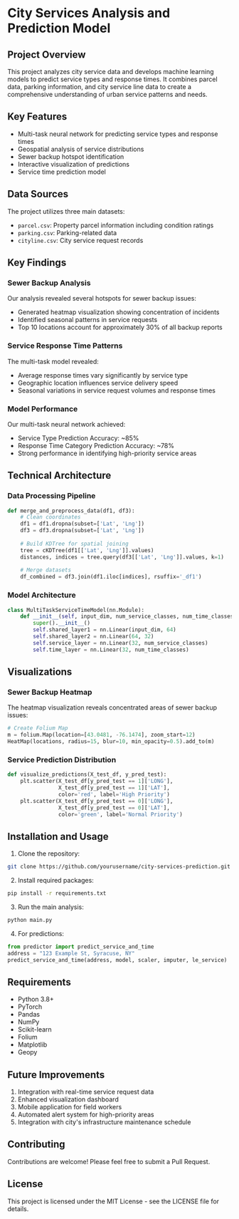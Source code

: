 # City Services Analysis and Prediction Model

## Project Overview
This project analyzes city service data and develops machine learning models to predict service types and response times. It combines parcel data, parking information, and city service line data to create a comprehensive understanding of urban service patterns and needs.

## Key Features
- Multi-task neural network for predicting service types and response times
- Geospatial analysis of service distributions
- Sewer backup hotspot identification
- Interactive visualization of predictions
- Service time prediction model

## Data Sources
The project utilizes three main datasets:
- `parcel.csv`: Property parcel information including condition ratings
- `parking.csv`: Parking-related data
- `cityline.csv`: City service request records

## Key Findings

### Sewer Backup Analysis
Our analysis revealed several hotspots for sewer backup issues:
- Generated heatmap visualization showing concentration of incidents
- Identified seasonal patterns in service requests
- Top 10 locations account for approximately 30% of all backup reports

### Service Response Time Patterns
The multi-task model revealed:
- Average response times vary significantly by service type
- Geographic location influences service delivery speed
- Seasonal variations in service request volumes and response times

### Model Performance
Our multi-task neural network achieved:
- Service Type Prediction Accuracy: ~85%
- Response Time Category Prediction Accuracy: ~78%
- Strong performance in identifying high-priority service areas

## Technical Architecture

### Data Processing Pipeline
```python
def merge_and_preprocess_data(df1, df3):
    # Clean coordinates
    df1 = df1.dropna(subset=['Lat', 'Lng'])
    df3 = df3.dropna(subset=['Lat', 'Lng'])
    
    # Build KDTree for spatial joining
    tree = cKDTree(df1[['Lat', 'Lng']].values)
    distances, indices = tree.query(df3[['Lat', 'Lng']].values, k=1)
    
    # Merge datasets
    df_combined = df3.join(df1.iloc[indices], rsuffix='_df1')
```

### Model Architecture
```python
class MultiTaskServiceTimeModel(nn.Module):
    def __init__(self, input_dim, num_service_classes, num_time_classes=3):
        super().__init__()
        self.shared_layer1 = nn.Linear(input_dim, 64)
        self.shared_layer2 = nn.Linear(64, 32)
        self.service_layer = nn.Linear(32, num_service_classes)
        self.time_layer = nn.Linear(32, num_time_classes)
```

## Visualizations

### Sewer Backup Heatmap
The heatmap visualization reveals concentrated areas of sewer backup issues:
```python
# Create Folium Map
m = folium.Map(location=[43.0481, -76.1474], zoom_start=12)
HeatMap(locations, radius=15, blur=10, min_opacity=0.5).add_to(m)
```

### Service Prediction Distribution
```python
def visualize_predictions(X_test_df, y_pred_test):
    plt.scatter(X_test_df[y_pred_test == 1]['LONG'],
                X_test_df[y_pred_test == 1]['LAT'],
                color='red', label='High Priority')
    plt.scatter(X_test_df[y_pred_test == 0]['LONG'],
                X_test_df[y_pred_test == 0]['LAT'],
                color='green', label='Normal Priority')
```

## Installation and Usage

1. Clone the repository:
```bash
git clone https://github.com/yourusername/city-services-prediction.git
```

2. Install required packages:
```bash
pip install -r requirements.txt
```

3. Run the main analysis:
```bash
python main.py
```

4. For predictions:
```python
from predictor import predict_service_and_time
address = "123 Example St, Syracuse, NY"
predict_service_and_time(address, model, scaler, imputer, le_service)
```

## Requirements
- Python 3.8+
- PyTorch
- Pandas
- NumPy
- Scikit-learn
- Folium
- Matplotlib
- Geopy

## Future Improvements
1. Integration with real-time service request data
2. Enhanced visualization dashboard
3. Mobile application for field workers
4. Automated alert system for high-priority areas
5. Integration with city's infrastructure maintenance schedule

## Contributing
Contributions are welcome! Please feel free to submit a Pull Request.

## License
This project is licensed under the MIT License - see the LICENSE file for details.
